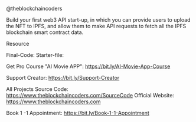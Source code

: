 
@theblockchaincoders

Build your first web3 API start-up, in which you can provide users to upload the NFT to IPFS, and allow them to make API requests to fetch all the IPFS blockchain smart contract data.

Resource

Final-Code:
Starter-file:

Get Pro Course "AI Movie APP": https://bit.ly/AI-Movie-App-Course

Support Creator: https://bit.ly/Support-Creator

All Projects Source Code: https://www.theblockchaincoders.com/SourceCode
Official Website: https://www.theblockchaincoders.com

Book 1 -1 Appointment: https://bit.ly/Book-1-1-Appointment

